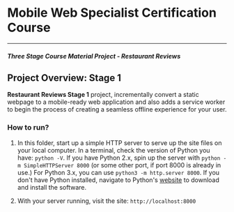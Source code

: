 # Mobile Web Specialist Certification Course
---
#### _Three Stage Course Material Project - Restaurant Reviews_

## Project Overview: Stage 1

**Restaurant Reviews Stage 1** project, incrementally convert a static webpage to a mobile-ready web application and also adds a service worker to begin the process of creating a seamless offline experience for your user.

### How to run?

1. In this folder, start up a simple HTTP server to serve up the site files on your local computer. 
In a terminal, check the version of Python you have: `python -V`. If you have Python 2.x, spin up the server with `python -m SimpleHTTPServer 8000` (or some other port, if port 8000 is already in use.) For Python 3.x, you can use `python3 -m http.server 8000`. If you don't have Python installed, navigate to Python's [website](https://www.python.org/) to download and install the software.

2. With your server running, visit the site: `http://localhost:8000`

